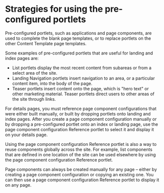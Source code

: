 # Strategies for using the pre-configured portlets

Pre-configured portlets, such as applications and page components, are used to complete the blank page templates, or to replace portlets on the other Content Template page templates.

Some examples of pre-configured portlets that are useful for landing and index pages are:

-   List portlets display the most recent content from subareas or from a select area of the site.
-   Landing Navigation portlets insert navigation to an area, or a particular content item, into the body of the page.
-   Teaser portlets insert content onto the page, which is "hero text" or other marketing material. Teaser portlets direct users to other areas of the site through links.

For details pages, you must reference page component configurations that were either built manually, or built by dropping portlets onto landing and index pages. After you create a page component configuration manually or by dropping a pre-configured portlet onto an index or landing page, use the page component configuration Reference portlet to select it and display it on your details page.

Using the page component configuration Reference portlet is also a way to reuse components globally across the site. For example, list components that are defined in one location of the site can be used elsewhere by using the page component configuration Reference portlet.

Page components can always be created manually for any page – either by creating a page component configuration or copying an existing one. You can then use a page component configuration Reference portlet to display it on any page.


